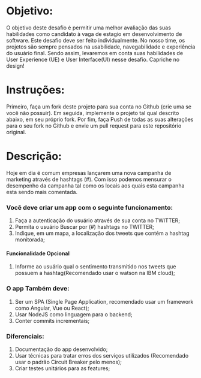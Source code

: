 # Objetivo: #
O objetivo deste desafio é permitir uma melhor avaliação das suas habilidades como candidato à vaga de estagio em desenvolvimento de software. Este desafio deve ser feito individualmente.
No nosso time, os projetos são sempre pensados na usabilidade, navegabilidade e experiência do usuário final.
Sendo assim, levaremos em conta suas habilidades de User Experience (UE) e User Interface(UI) nesse desafio.
Capriche no design!

# Instruções: #
Primeiro, faça um fork deste projeto para sua conta no Github (crie uma se você não possuir). Em seguida, implemente o projeto tal qual descrito abaixo, em seu próprio fork. Por fim, faça Push de todas as suas alterações para o seu fork no Github e envie um pull request para este repositório original.

# Descrição: #
Hoje em dia é comum empresas lançarem uma nova campanha de marketing através de hashtags (#). Com isso podemos mensurar o desempenho da campanha tal como os locais aos quais esta campanha esta sendo mais comentada.

### Você deve criar um app com o seguinte funcionamento:

  1. Faça a autenticação do usuário através de sua conta no TWITTER;
  2. Permita o usuário Buscar por (#) hashtags no TWITTER;
  3. Indique, em um mapa, a localização dos tweets que contém a hashtag monitorada;
#### Funcionalidade Opcional
  1. Informe ao usuário qual o sentimento transmitido nos tweets que possuem a hashtag(Recomendado usar o watson na IBM cloud);

### O app Também deve:
  1. Ser um SPA (Single Page Application, recomendado usar um framework como Angular, Vue ou React);
  2. Usar NodeJS como linguagem para o backend;
  3. Conter commits incrementais;

### Diferenciais:
  1. Documentação do app desenvolvido;
  2. Usar técnicas para tratar erros dos serviços utilizados (Recomendado usar o padrão Circuit Breaker pelo menos);
  3. Criar testes unitários para as features;
